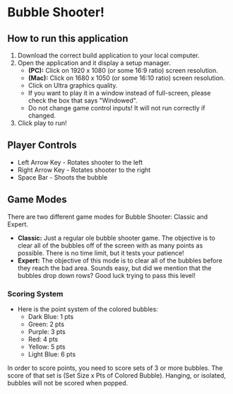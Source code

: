 # Bubble Shooter! 

## How to run this application
1. Download the correct build application to your local computer. 
2. Open the application and it display a setup manager. 
   - **(PC):** Click on 1920 x 1080 (or some 16:9 ratio) screen resolution.
   - **(Mac):** Click on 1680 x 1050 (or some 16:10 ratio) screen resolution. 
   - Click on Ultra graphics quality. 
   - If you want to play it in a window instead of full-screen, please check the box that says "Windowed".
   - Do not change game control inputs! It will not run correctly if changed. 
3. Click play to run!

## Player Controls
- Left Arrow Key - Rotates shooter to the left
- Right Arrow Key - Rotates shooter to the right
- Space Bar - Shoots the bubble

## Game Modes
There are two different game modes for Bubble Shooter: Classic and Expert. 
- **Classic:** Just a regular ole bubble shooter game. The objective is to clear all of the bubbles off of the screen with as many points as possible. There is no time limit, but it tests your patience! 
- **Expert:** The objective of this mode is to clear all of the bubbles before they reach the bad area. Sounds easy, but did we mention that the bubbles drop down rows? Good luck trying to pass this level! 

### Scoring System
- Here is the point system of the colored bubbles: 
  - Dark Blue: 1 pts
  - Green: 2 pts
  - Purple: 3 pts
  - Red: 4 pts
  - Yellow: 5 pts
  - Light Blue: 6 pts

In order to score points, you need to score sets of 3 or more bubbles. The score of that set is (Set Size x Pts of Colored Bubble). Hanging, or isolated, bubbles will not be scored when popped. 
